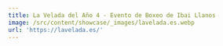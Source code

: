 ```yaml
---
title: La Velada del Año 4 - Evento de Boxeo de Ibai Llanos
image: /src/content/showcase/_images/lavelada.es.webp
url: 'https://lavelada.es/'
---
```


